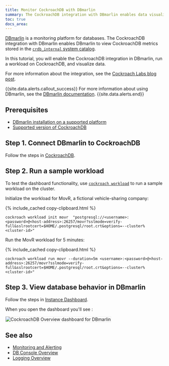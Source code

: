 ```yaml
---
title: Monitor CockroachDB with DBmarlin
summary: The CockroachDB integration with DBmarlin enables data visualization and alerting on CockroachDB metrics.
toc: true
docs_area: 
---
```


[DBmarlin](https://www.dbmarlin.com/home) is a monitoring platform for databases. The CockroachDB integration with DBmarlin enables DBmarlin to view CockroachDB metrics stored in the [`crdb_internal` system catalog](monitoring-and-alerting.html#crdb_internal-system-catalog).

In this tutorial, you will enable the CockroachDB integration in DBmarlin, run a workload on CockroachDB, and visualize data.

For more information about the integration, see the [Cockroach Labs blog post](https://www.cockroachlabs.com/blog/dbmarlin-cockroachdb/).

{{site.data.alerts.callout_success}}
For more information about using DBmarlin, see the [DBmarlin documentation](https://docs.dbmarlin.com/).
{{site.data.alerts.end}}

## Prerequisites

- [DBmarlin installation on a supported platform](https://docs.dbmarlin.com/docs/Getting-Started/supported-platforms#supported-installation-platforms)
- [Supported version of CockroachDB](https://docs.dbmarlin.com/docs/Getting-Started/supported-platforms#supported-database-platforms)

## Step 1. Connect DBmarlin to CockroachDB

Follow the steps in [CockroachDB](https://docs.dbmarlin.com/docs/Monitored-Technologies/Databases/cockroachdb).

## Step 2. Run a sample workload

To test the dashboard functionality, use [`cockroach workload`](cockroach-workload.html) to run a sample workload on the cluster.

Initialize the workload for MovR, a fictional vehicle-sharing company:

{% include_cached copy-clipboard.html %}
~~~ shell
cockroach workload init movr  "postgresql://<username>:<password>@<host-address>:26257/movr?sslmode=verify-full&sslrootcert=$HOME/.postgresql/root.crt&options=--cluster%<cluster-id>"
~~~

Run the MovR workload for 5 minutes:

{% include_cached copy-clipboard.html %}
~~~ shell
cockroach workload run movr --duration=5m <username>:<password>@<host-address>:26257/movr?sslmode=verify-full&sslrootcert=$HOME/.postgresql/root.crt&options=--cluster%<cluster-id>"
~~~

## Step 3. View database behavior in DBmarlin

Follow the steps in [Instance Dashboard](https://docs.dbmarlin.com/docs/Using-DBmarlin/instance-dashboard).

When you open the dashboard you'll see :

<img src="{{ 'images/v21.2/dbmarlin-crdb-dashboard.png' | relative_url }}" alt="CockroachDB Overview dashboard for DBmarlin" style="border:1px solid #eee;max-width:100%" />

## See also

- [Monitoring and Alerting](monitoring-and-alerting.html)
- [DB Console Overview](ui-overview.html)
- [Logging Overview](logging-overview.html)
